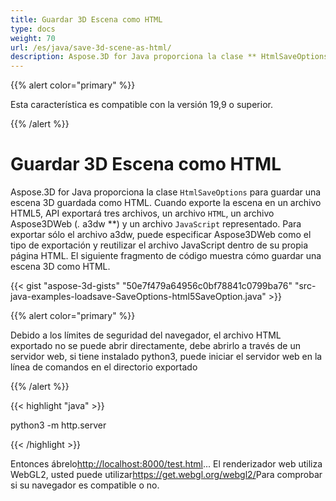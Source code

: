 ```yaml
---
title: Guardar 3D Escena como HTML
type: docs
weight: 70
url: /es/java/save-3d-scene-as-html/
description: Aspose.3D for Java proporciona la clase ** HtmlSaveOptions ** para guardar una escena 3D como HTML.
---
```

{{% alert color="primary" %}} 

Esta característica es compatible con la versión 19,9 o superior.

{{% /alert %}} 
#  **Guardar 3D Escena como HTML**
Aspose.3D for Java proporciona la clase `HtmlSaveOptions` para guardar una escena 3D guardada como HTML. Cuando exporte la escena en un archivo HTML5, API exportará tres archivos, un archivo `HTML`, un archivo Aspose3DWeb (*.* a3dw **) y un archivo `JavaScript` representado. Para exportar sólo el archivo a3dw, puede especificar Aspose3DWeb como el tipo de exportación y reutilizar el archivo JavaScript dentro de su propia página HTML. El siguiente fragmento de código muestra cómo guardar una escena 3D como HTML.



{{< gist "aspose-3d-gists" "50e7f479a64956c0bf78841c0799ba76" "src-java-examples-loadsave-SaveOptions-html5SaveOption.java" >}}

{{% alert color="primary" %}} 

Debido a los límites de seguridad del navegador, el archivo HTML exportado no se puede abrir directamente, debe abrirlo a través de un servidor web, si tiene instalado python3, puede iniciar el servidor web en la línea de comandos en el directorio exportado

{{% /alert %}} 

{{< highlight "java" >}}

 python3 -m http.server

{{< /highlight >}}

Entonces ábrelo<http://localhost:8000/test.html>... El renderizador web utiliza WebGL2, usted puede utilizar<https://get.webgl.org/webgl2/>Para comprobar si su navegador es compatible o no.



